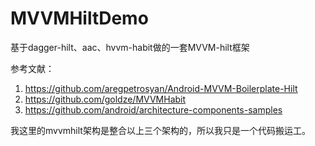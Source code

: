 # MVVMHiltDemo
基于dagger-hilt、aac、hvvm-habit做的一套MVVM-hilt框架

参考文献：
1. https://github.com/aregpetrosyan/Android-MVVM-Boilerplate-Hilt
2. https://github.com/goldze/MVVMHabit
3. https://github.com/android/architecture-components-samples

我这里的mvvmhilt架构是整合以上三个架构的，所以我只是一个代码搬运工。
